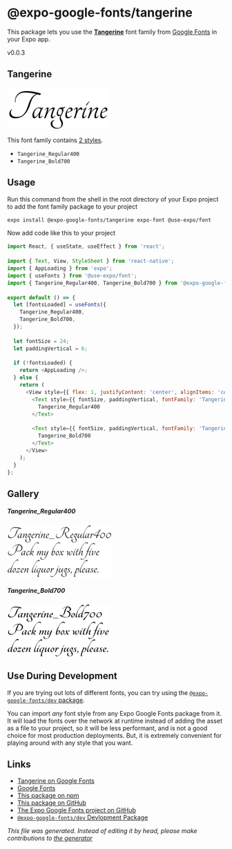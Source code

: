 # @expo-google-fonts/tangerine

This package lets you use the [**Tangerine**](https://fonts.google.com/specimen/Tangerine) font family from [Google Fonts](https://fonts.google.com/) in your Expo app.

v0.0.3

## Tangerine

![Tangerine](./font-family.png)

This font family contains [2 styles](#gallery).

- `Tangerine_Regular400`
- `Tangerine_Bold700`

## Usage

Run this command from the shell in the root directory of your Expo project to add the font family package to your project
```sh
expo install @expo-google-fonts/tangerine expo-font @use-expo/font
```

Now add code like this to your project
```js
import React, { useState, useEffect } from 'react';

import { Text, View, StyleSheet } from 'react-native';
import { AppLoading } from 'expo';
import { useFonts } from '@use-expo/font';
import { Tangerine_Regular400, Tangerine_Bold700 } from '@expo-google-fonts/tangerine';

export default () => {
  let [fontsLoaded] = useFonts({
    Tangerine_Regular400,
    Tangerine_Bold700,
  });

  let fontSize = 24;
  let paddingVertical = 6;

  if (!fontsLoaded) {
    return <AppLoading />;
  } else {
    return (
      <View style={{ flex: 1, justifyContent: 'center', alignItems: 'center' }}>
        <Text style={{ fontSize, paddingVertical, fontFamily: 'Tangerine_Regular400' }}>
          Tangerine_Regular400
        </Text>

        <Text style={{ fontSize, paddingVertical, fontFamily: 'Tangerine_Bold700' }}>
          Tangerine_Bold700
        </Text>
      </View>
    );
  }
};

```

## Gallery

##### Tangerine_Regular400
![Tangerine_Regular400](./d57c4cf7ce5cace0ff51506a942305cb2a8342c0d13badf47b74d8b7ccd6a976.ttf.png)

##### Tangerine_Bold700
![Tangerine_Bold700](./99be610fa0d0acc2de30af936f07ac82bda5378a98b867c55dc1d8ae1a763c72.ttf.png)


## Use During Development

If you are trying out lots of different fonts, you can try using the [`@expo-google-fonts/dev` package](https://www.npmjs.com/package/@expo-google-fonts/dev).

You can import *any* font style from any Expo Google Fonts package from it. It will load the fonts
over the network at runtime instead of adding the asset as a file to your project, so it will be 
less performant, and is not a good choice for most production deployments. But, it is extremely convenient
for playing around with any style that you want.

## Links

- [Tangerine on Google Fonts](https://fonts.google.com/specimen/Tangerine)
- [Google Fonts](https://fonts.google.com/)
- [This package on npm](https://www.npmjs.com/package/@expo-google-fonts/tangerine)
- [This package on GitHub](https://github.com/expo/google-fonts/tree/master/font-packages/tangerine)
- [The Expo Google Fonts project on GitHub](https://github.com/expo/google-fonts)
- [`@expo-google-fonts/dev` Devlopment Package](https://github.com/expo/google-fonts/tree/master/font-packages/dev)


*This file was generated. Instead of editing it by head, please make contributions to [the generator](https://github.com/expo/google-fonts/tree/master/packages/generator)*

